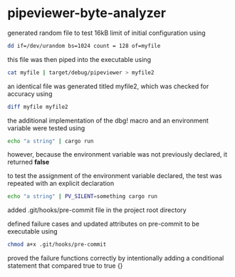 # pipeviewer-byte-analyzer

generated random file to test 16kB limit of initial configuration using

```bash
dd if=/dev/urandom bs=1024 count = 128 of=myfile
```

this file was then piped into the executable using

```bash
cat myfile | target/debug/pipeviewer > myfile2
```

an identical file was generated titled myfile2, which was checked for accuracy using

```bash
diff myfile myfile2
```

the additional implementation of the dbg! macro and an environment variable were tested using

```bash
echo "a string" | cargo run
```

however, because the environment variable was not previously declared, it returned **false**

to test the assignment of the environment variable declared, the test was repeated with an explicit declaration

```bash
echo "a string" | PV_SILENT=something cargo run
```

added .git/hooks/pre-commit file in the project root directory

defined failure cases and updated attributes on pre-commit to be executable using

```bash
chmod a+x .git/hooks/pre-commit
```

proved the failure functions correctly by intentionally adding a conditional statement that compared true to true {}
